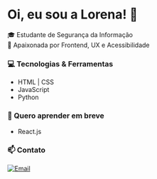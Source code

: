 # Oi, eu sou a Lorena! 👋

🎓 Estudante de Segurança da Informação  
💜 Apaixonada por Frontend, UX e Acessibilidade  

### 💻 Tecnologias & Ferramentas
- HTML | CSS
- JavaScript
- Python

### 🔮 Quero aprender em breve
- React.js
  
### 📫 Contato
[![Email](https://img.shields.io/badge/Email-lorenamendes5217@gmail.com-red)](mailto:lorenamendes5217@gmail.com)
